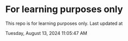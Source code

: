 # For learning purposes only
This repo is for learning purposes only.
Last updated at

Tuesday, August 13, 2024 11:05:47 AM

